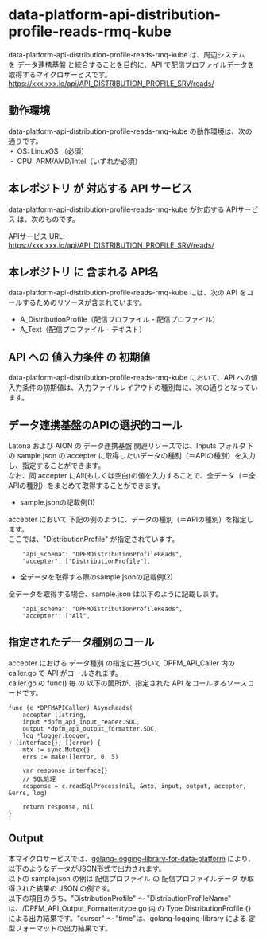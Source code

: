# data-platform-api-distribution-profile-reads-rmq-kube
data-platform-api-distribution-profile-reads-rmq-kube は、周辺システム　を データ連携基盤 と統合することを目的に、API で配信プロファイルデータを取得するマイクロサービスです。  
https://xxx.xxx.io/api/API_DISTRIBUTION_PROFILE_SRV/reads/

## 動作環境
data-platform-api-distribution-profile-reads-rmq-kube の動作環境は、次の通りです。  
・ OS: LinuxOS （必須）  
・ CPU: ARM/AMD/Intel（いずれか必須）  

## 本レポジトリ が 対応する API サービス
data-platform-api-distribution-profile-reads-rmq-kube が対応する APIサービス は、次のものです。

APIサービス URL: https://xxx.xxx.io/api/API_DISTRIBUTION_PROFILE_SRV/reads/

## 本レポジトリ に 含まれる API名
data-platform-api-distribution-profile-reads-rmq-kube には、次の API をコールするためのリソースが含まれています。  

* A_DistributionProfile（配信プロファイル - 配信プロファイル）
* A_Text（配信プロファイル - テキスト）

## API への 値入力条件 の 初期値
data-platform-api-distribution-profile-reads-rmq-kube において、API への値入力条件の初期値は、入力ファイルレイアウトの種別毎に、次の通りとなっています。  

## データ連携基盤のAPIの選択的コール
Latona および AION の データ連携基盤 関連リソースでは、Inputs フォルダ下の sample.json の accepter に取得したいデータの種別（＝APIの種別）を入力し、指定することができます。  
なお、同 accepter にAll(もしくは空白)の値を入力することで、全データ（＝全APIの種別）をまとめて取得することができます。  

* sample.jsonの記載例(1)  

accepter において 下記の例のように、データの種別（＝APIの種別）を指定します。  
ここでは、"DistributionProfile" が指定されています。    
  
```
	"api_schema": "DPFMDistributionProfileReads",
	"accepter": ["DistributionProfile"],
```
  
* 全データを取得する際のsample.jsonの記載例(2)  

全データを取得する場合、sample.json は以下のように記載します。  

```
	"api_schema": "DPFMDistributionProfileReads",
	"accepter": ["All",
```

## 指定されたデータ種別のコール
accepter における データ種別 の指定に基づいて DPFM_API_Caller 内の caller.go で API がコールされます。  
caller.go の func() 毎 の 以下の箇所が、指定された API をコールするソースコードです。  

```
func (c *DPFMAPICaller) AsyncReads(
	accepter []string,
	input *dpfm_api_input_reader.SDC,
	output *dpfm_api_output_formatter.SDC,
	log *logger.Logger,
) (interface{}, []error) {
	mtx := sync.Mutex{}
	errs := make([]error, 0, 5)

	var response interface{}
	// SQL処理
	response = c.readSqlProcess(nil, &mtx, input, output, accepter, &errs, log)

	return response, nil
}
```

## Output  
本マイクロサービスでは、[golang-logging-library-for-data-platform](https://github.com/latonaio/golang-logging-library-for-data-platform) により、以下のようなデータがJSON形式で出力されます。  
以下の sample.json の例は 配信プロファイル の 配信プロファイルデータ が取得された結果の JSON の例です。  
以下の項目のうち、"DistributionProfile" ～ "DistributionProfileName" は、/DPFM_API_Output_Formatter/type.go 内 の Type DistributionProfile {} による出力結果です。"cursor" ～ "time"は、golang-logging-library による 定型フォーマットの出力結果です。  

```

```
